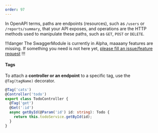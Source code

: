 ```yaml
---
order: 97
---
```



In OpenAPI terms, paths are endpoints (resources), such as `/users` or `/reports/summary`, that your API exposes, and operations are the HTTP methods used to manipulate these paths, such as `GET`, `POST` or `DELETE`.


!!!danger
The SwaggerModule is currently in Alpha, maaaany features are missing. If something you need is not here yet, [please fill an issue/feature request](https://github.com/Savory/Danet-Swagger/issues)
!!!


#### Tags

To attach a **controller or an endpoint** to a specific tag, use the `@Tag(tagName)` decorator.

```typescript
@Tag('cats')
@Controller('todo')
export class TodoController {
  @Tag('get')
  @Get(':id')
  async getById(@Param('id') id: string): Todo {
    return this.todoService.getById(id);
  }
}
``````